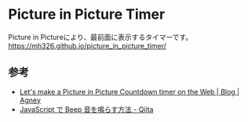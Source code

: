 # Picture in Picture Timer
Picture in Pictureにより、最前面に表示するタイマーです。  
https://mh326.github.io/picture_in_picture_timer/  

## 参考
- [Let's make a Picture in Picture Countdown timer on the Web \| Blog \| Agney](https://www.agney.dev/blog/pomodoro-on-pip)
- [JavaScript で Beep 音を鳴らす方法 \- Qiita](https://qiita.com/isseium/items/12b215b6eab26acd2afe)

